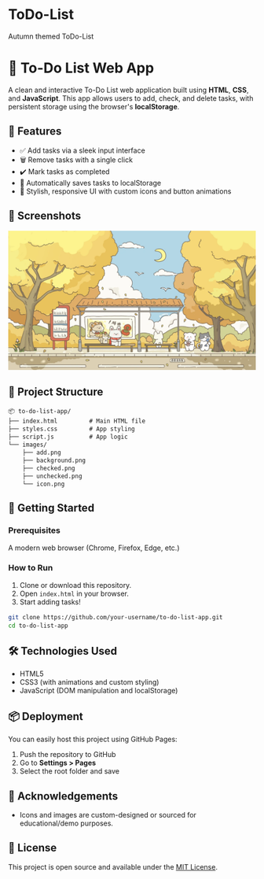 # ToDo-List
Autumn themed ToDo-List


# 📝 To-Do List Web App

A clean and interactive To-Do List web application built using **HTML**, **CSS**, and **JavaScript**. This app allows users to add, check, and delete tasks, with persistent storage using the browser's **localStorage**.

## 🌟 Features

- ✅ Add tasks via a sleek input interface
- 🗑️ Remove tasks with a single click
- ✔️ Mark tasks as completed
- 💾 Automatically saves tasks to localStorage
- 🎨 Stylish, responsive UI with custom icons and button animations

## 📸 Screenshots

![App Screenshot](images/background.png)

## 📁 Project Structure

```
📦 to-do-list-app/
├── index.html         # Main HTML file
├── styles.css         # App styling
├── script.js          # App logic
└── images/
    ├── add.png
    ├── background.png
    ├── checked.png
    ├── unchecked.png
    └── icon.png
```

## 🚀 Getting Started

### Prerequisites

A modern web browser (Chrome, Firefox, Edge, etc.)

### How to Run

1. Clone or download this repository.
2. Open `index.html` in your browser.
3. Start adding tasks!

```bash
git clone https://github.com/your-username/to-do-list-app.git
cd to-do-list-app
```

## 🛠️ Technologies Used

- HTML5
- CSS3 (with animations and custom styling)
- JavaScript (DOM manipulation and localStorage)

## 📦 Deployment

You can easily host this project using GitHub Pages:

1. Push the repository to GitHub
2. Go to **Settings > Pages**
3. Select the root folder and save

## 🙌 Acknowledgements

- Icons and images are custom-designed or sourced for educational/demo purposes.

## 📄 License

This project is open source and available under the [MIT License](LICENSE).
